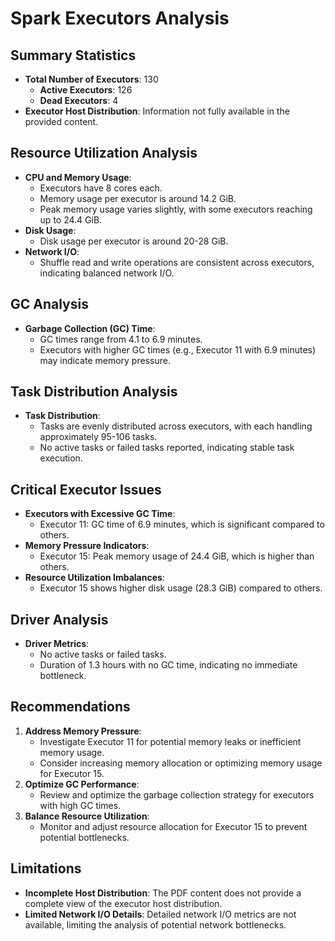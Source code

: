 # Spark Executors Analysis

## Summary Statistics
- **Total Number of Executors**: 130
  - **Active Executors**: 126
  - **Dead Executors**: 4
- **Executor Host Distribution**: Information not fully available in the provided content.

## Resource Utilization Analysis
- **CPU and Memory Usage**:
  - Executors have 8 cores each.
  - Memory usage per executor is around 14.2 GiB.
  - Peak memory usage varies slightly, with some executors reaching up to 24.4 GiB.
- **Disk Usage**:
  - Disk usage per executor is around 20-28 GiB.
- **Network I/O**:
  - Shuffle read and write operations are consistent across executors, indicating balanced network I/O.

## GC Analysis
- **Garbage Collection (GC) Time**:
  - GC times range from 4.1 to 6.9 minutes.
  - Executors with higher GC times (e.g., Executor 11 with 6.9 minutes) may indicate memory pressure.

## Task Distribution Analysis
- **Task Distribution**:
  - Tasks are evenly distributed across executors, with each handling approximately 95-106 tasks.
  - No active tasks or failed tasks reported, indicating stable task execution.

## Critical Executor Issues
- **Executors with Excessive GC Time**:
  - Executor 11: GC time of 6.9 minutes, which is significant compared to others.
- **Memory Pressure Indicators**:
  - Executor 15: Peak memory usage of 24.4 GiB, which is higher than others.
- **Resource Utilization Imbalances**:
  - Executor 15 shows higher disk usage (28.3 GiB) compared to others.

## Driver Analysis
- **Driver Metrics**:
  - No active tasks or failed tasks.
  - Duration of 1.3 hours with no GC time, indicating no immediate bottleneck.

## Recommendations
1. **Address Memory Pressure**:
   - Investigate Executor 11 for potential memory leaks or inefficient memory usage.
   - Consider increasing memory allocation or optimizing memory usage for Executor 15.
2. **Optimize GC Performance**:
   - Review and optimize the garbage collection strategy for executors with high GC times.
3. **Balance Resource Utilization**:
   - Monitor and adjust resource allocation for Executor 15 to prevent potential bottlenecks.

## Limitations
- **Incomplete Host Distribution**: The PDF content does not provide a complete view of the executor host distribution.
- **Limited Network I/O Details**: Detailed network I/O metrics are not available, limiting the analysis of potential network bottlenecks.